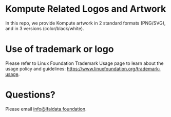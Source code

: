 # Kompute Related Logos and Artwork 
In this repo, we provide Kompute artwork in 2 standard formats (PNG/SVG), and in 3 versions (color/black/white). 

# Use of trademark or logo 
Please refer to Linux Foundation Trademark Usage page to learn about the usage policy and guidelines: https://www.linuxfoundation.org/trademark-usage. 

# Questions? 
Please email info@lfaidata.foundation.
